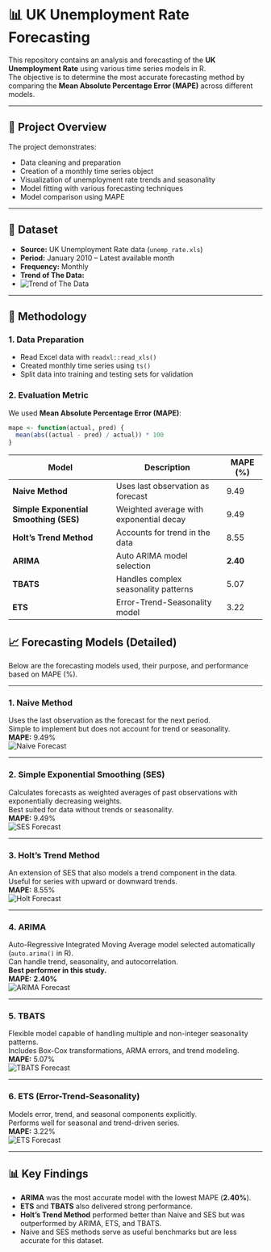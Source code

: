 # 📊 UK Unemployment Rate Forecasting

This repository contains an analysis and forecasting of the **UK Unemployment Rate** using various time series models in R.  
The objective is to determine the most accurate forecasting method by comparing the **Mean Absolute Percentage Error (MAPE)** across different models.

---

## 📌 Project Overview

The project demonstrates:
- Data cleaning and preparation
- Creation of a monthly time series object
- Visualization of unemployment rate trends and seasonality
- Model fitting with various forecasting techniques
- Model comparison using MAPE

---

## 📂 Dataset

- **Source:** UK Unemployment Rate data (`unemp_rate.xls`)
- **Period:** January 2010 – Latest available month
- **Frequency:** Monthly
- **Trend of The Data:**
- ![Trend of The Data](Unemp_plots/whole.png)
---

## 🔧 Methodology

### 1. Data Preparation
- Read Excel data with `readxl::read_xls()`
- Created monthly time series using `ts()`  
- Split data into training and testing sets for validation

### 2. Evaluation Metric  
We used **Mean Absolute Percentage Error (MAPE)**:
```r
mape <- function(actual, pred) {
  mean(abs((actual - pred) / actual)) * 100
}
```

| Model | Description | MAPE (%) |
|-------|-------------|----------|
| **Naive Method** | Uses last observation as forecast | 9.49 |
| **Simple Exponential Smoothing (SES)** | Weighted average with exponential decay | 9.49 |
| **Holt’s Trend Method** | Accounts for trend in the data | 8.55 |
| **ARIMA** | Auto ARIMA model selection | **2.40** |
| **TBATS** | Handles complex seasonality patterns | 5.07 |
| **ETS** | Error-Trend-Seasonality model | 3.22 |


## 📈 Forecasting Models (Detailed)

Below are the forecasting models used, their purpose, and performance based on MAPE (%).  

---

### 1. Naive Method  
Uses the last observation as the forecast for the next period.  
Simple to implement but does not account for trend or seasonality.  
**MAPE:** 9.49%  
![Naive Forecast](Unemp_plots/naive.png)

---

### 2. Simple Exponential Smoothing (SES)  
Calculates forecasts as weighted averages of past observations with exponentially decreasing weights.  
Best suited for data without trends or seasonality.  
**MAPE:** 9.49%  
![SES Forecast](Unemp_plots/ses.png)

---

### 3. Holt’s Trend Method  
An extension of SES that also models a trend component in the data.  
Useful for series with upward or downward trends.  
**MAPE:** 8.55%  
![Holt Forecast](Unemp_plots/hw.png)

---

### 4. ARIMA  
Auto-Regressive Integrated Moving Average model selected automatically (`auto.arima()` in R).  
Can handle trend, seasonality, and autocorrelation.  
**Best performer in this study.**  
**MAPE:** **2.40%**  
![ARIMA Forecast](Unemp_plots/arima.png)

---

### 5. TBATS  
Flexible model capable of handling multiple and non-integer seasonality patterns.  
Includes Box-Cox transformations, ARMA errors, and trend modeling.  
**MAPE:** 5.07%  
![TBATS Forecast](Unemp_plots/Picture1.png)

---

### 6. ETS (Error-Trend-Seasonality)  
Models error, trend, and seasonal components explicitly.  
Performs well for seasonal and trend-driven series.  
**MAPE:** 3.22%  
![ETS Forecast](Unemp_plots/Picture2.png)

---

## 📊 Key Findings

- **ARIMA** was the most accurate model with the lowest MAPE (**2.40%**).  
- **ETS** and **TBATS** also delivered strong performance.  
- **Holt’s Trend Method** performed better than Naive and SES but was outperformed by ARIMA, ETS, and TBATS.  
- Naive and SES methods serve as useful benchmarks but are less accurate for this dataset.  

